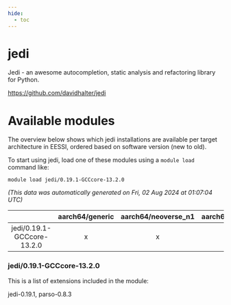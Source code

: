 ```yaml
---
hide:
  - toc
---
```


jedi
====


Jedi - an awesome autocompletion, static analysis and refactoring library for Python.

https://github.com/davidhalter/jedi
# Available modules


The overview below shows which jedi installations are available per target architecture in EESSI, ordered based on software version (new to old).

To start using jedi, load one of these modules using a `module load` command like:

```shell
module load jedi/0.19.1-GCCcore-13.2.0
```

*(This data was automatically generated on Fri, 02 Aug 2024 at 01:07:04 UTC)*  

| |aarch64/generic|aarch64/neoverse_n1|aarch64/neoverse_v1|x86_64/generic|x86_64/amd/zen2|x86_64/amd/zen3|x86_64/amd/zen4|x86_64/intel/haswell|x86_64/intel/skylake_avx512|
| :---: | :---: | :---: | :---: | :---: | :---: | :---: | :---: | :---: | :---: |
|jedi/0.19.1-GCCcore-13.2.0|x|x|x|x|x|x|x|x|x|


### jedi/0.19.1-GCCcore-13.2.0

This is a list of extensions included in the module:

jedi-0.19.1, parso-0.8.3